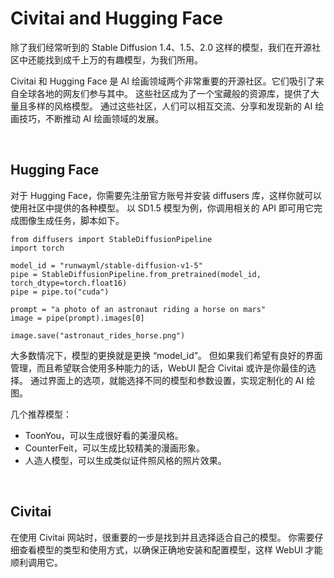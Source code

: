 # Civitai and Hugging Face
除了我们经常听到的 Stable Diffusion 1.4、1.5、2.0 这样的模型，我们在开源社区中还能找到成千上万的有趣模型，为我们所用。

Civitai 和 Hugging Face 是 AI 绘画领域两个非常重要的开源社区。它们吸引了来自全球各地的网友们参与其中。
这些社区成为了一个宝藏般的资源库，提供了大量且多样的风格模型。
通过这些社区，人们可以相互交流、分享和发现新的 AI 绘画技巧，不断推动 AI 绘画领域的发展。

<br>

## Hugging Face
对于 Hugging Face，你需要先注册官方账号并安装 diffusers 库，这样你就可以使用社区中提供的各种模型。
以 SD1.5 模型为例，你调用相关的 API 即可用它完成图像生成任务，脚本如下。
```
from diffusers import StableDiffusionPipeline
import torch

model_id = "runwayml/stable-diffusion-v1-5"
pipe = StableDiffusionPipeline.from_pretrained(model_id, torch_dtype=torch.float16)
pipe = pipe.to("cuda")

prompt = "a photo of an astronaut riding a horse on mars"
image = pipe(prompt).images[0]  
    
image.save("astronaut_rides_horse.png")
```
大多数情况下，模型的更换就是更换 “model_id”。
但如果我们希望有良好的界面管理，而且希望联合使用多种能力的话，WebUI 配合 Civitai 或许是你最佳的选择。
通过界面上的选项，就能选择不同的模型和参数设置，实现定制化的 AI 绘图。

几个推荐模型：
- ToonYou，可以生成很好看的美漫风格。
- CounterFeit，可以生成比较精美的漫画形象。
- 人造人模型，可以生成类似证件照风格的照片效果。

<br>

## Civitai
在使用 Civitai 网站时，很重要的一步是找到并且选择适合自己的模型。
你需要仔细查看模型的类型和使用方式，以确保正确地安装和配置模型，这样 WebUI 才能顺利调用它。
